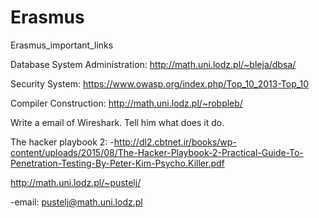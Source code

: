# Erasmus
Erasmus_important_links

Database System Administration: http://math.uni.lodz.pl/~bleja/dbsa/

Security System: https://www.owasp.org/index.php/Top_10_2013-Top_10

Compiler Construction: http://math.uni.lodz.pl/~robpleb/

  Write a email of Wireshark. Tell him what does it do.

  The hacker playbook 2:
            -http://dl2.cbtnet.ir/books/wp-content/uploads/2015/08/The-Hacker-Playbook-2-Practical-Guide-To-Penetration-Testing-By-Peter-Kim-Psycho.Killer.pdf

  http://math.uni.lodz.pl/~pustelj/

  -email: pustelj@math.uni.lodz.pl
